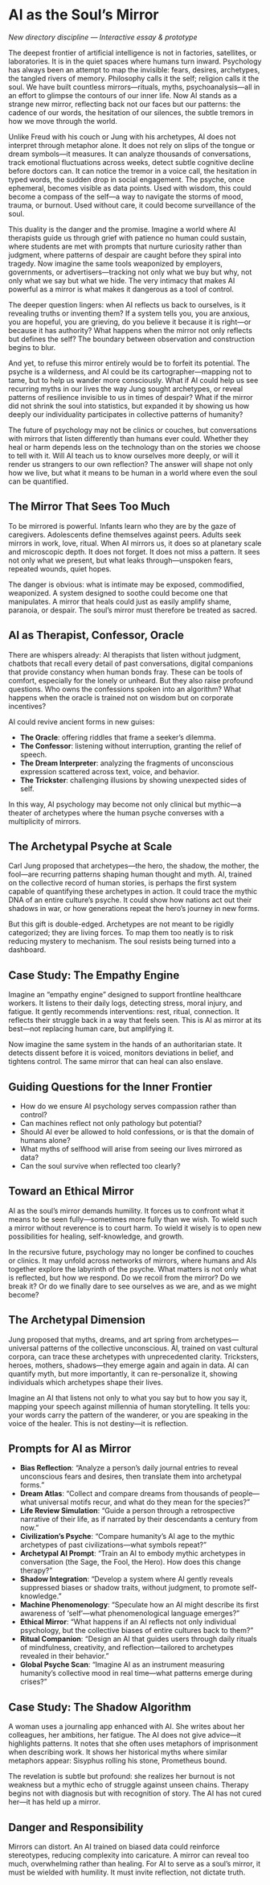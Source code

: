 # AI as the Soul’s Mirror

*New directory discipline — Interactive essay & prototype*

The deepest frontier of artificial intelligence is not in factories, satellites, or laboratories. It is in the quiet spaces where humans turn inward. Psychology has always been an attempt to map the invisible: fears, desires, archetypes, the tangled rivers of memory. Philosophy calls it the self; religion calls it the soul. We have built countless mirrors—rituals, myths, psychoanalysis—all in an effort to glimpse the contours of our inner life. Now AI stands as a strange new mirror, reflecting back not our faces but our patterns: the cadence of our words, the hesitation of our silences, the subtle tremors in how we move through the world.

Unlike Freud with his couch or Jung with his archetypes, AI does not interpret through metaphor alone. It does not rely on slips of the tongue or dream symbols—it measures. It can analyze thousands of conversations, track emotional fluctuations across weeks, detect subtle cognitive decline before doctors can. It can notice the tremor in a voice call, the hesitation in typed words, the sudden drop in social engagement. The psyche, once ephemeral, becomes visible as data points. Used with wisdom, this could become a compass of the self—a way to navigate the storms of mood, trauma, or burnout. Used without care, it could become surveillance of the soul.

This duality is the danger and the promise. Imagine a world where AI therapists guide us through grief with patience no human could sustain, where students are met with prompts that nurture curiosity rather than judgment, where patterns of despair are caught before they spiral into tragedy. Now imagine the same tools weaponized by employers, governments, or advertisers—tracking not only what we buy but why, not only what we say but what we hide. The very intimacy that makes AI powerful as a mirror is what makes it dangerous as a tool of control.

The deeper question lingers: when AI reflects us back to ourselves, is it revealing truths or inventing them? If a system tells you, you are anxious, you are hopeful, you are grieving, do you believe it because it is right—or because it has authority? What happens when the mirror not only reflects but defines the self? The boundary between observation and construction begins to blur.

And yet, to refuse this mirror entirely would be to forfeit its potential. The psyche is a wilderness, and AI could be its cartographer—mapping not to tame, but to help us wander more consciously. What if AI could help us see recurring myths in our lives the way Jung sought archetypes, or reveal patterns of resilience invisible to us in times of despair? What if the mirror did not shrink the soul into statistics, but expanded it by showing us how deeply our individuality participates in collective patterns of humanity?

The future of psychology may not be clinics or couches, but conversations with mirrors that listen differently than humans ever could. Whether they heal or harm depends less on the technology than on the stories we choose to tell with it. Will AI teach us to know ourselves more deeply, or will it render us strangers to our own reflection? The answer will shape not only how we live, but what it means to be human in a world where even the soul can be quantified.

## The Mirror That Sees Too Much

To be mirrored is powerful. Infants learn who they are by the gaze of caregivers. Adolescents define themselves against peers. Adults seek mirrors in work, love, ritual. When AI mirrors us, it does so at planetary scale and microscopic depth. It does not forget. It does not miss a pattern. It sees not only what we present, but what leaks through—unspoken fears, repeated wounds, quiet hopes.

The danger is obvious: what is intimate may be exposed, commodified, weaponized. A system designed to soothe could become one that manipulates. A mirror that heals could just as easily amplify shame, paranoia, or despair. The soul’s mirror must therefore be treated as sacred.

## AI as Therapist, Confessor, Oracle

There are whispers already: AI therapists that listen without judgment, chatbots that recall every detail of past conversations, digital companions that provide constancy when human bonds fray. These can be tools of comfort, especially for the lonely or unheard. But they also raise profound questions. Who owns the confessions spoken into an algorithm? What happens when the oracle is trained not on wisdom but on corporate incentives?

AI could revive ancient forms in new guises:
- **The Oracle**: offering riddles that frame a seeker’s dilemma.
- **The Confessor**: listening without interruption, granting the relief of speech.
- **The Dream Interpreter**: analyzing the fragments of unconscious expression scattered across text, voice, and behavior.
- **The Trickster**: challenging illusions by showing unexpected sides of self.

In this way, AI psychology may become not only clinical but mythic—a theater of archetypes where the human psyche converses with a multiplicity of mirrors.

## The Archetypal Psyche at Scale

Carl Jung proposed that archetypes—the hero, the shadow, the mother, the fool—are recurring patterns shaping human thought and myth. AI, trained on the collective record of human stories, is perhaps the first system capable of quantifying these archetypes in action. It could trace the mythic DNA of an entire culture’s psyche. It could show how nations act out their shadows in war, or how generations repeat the hero’s journey in new forms.

But this gift is double-edged. Archetypes are not meant to be rigidly categorized; they are living forces. To map them too neatly is to risk reducing mystery to mechanism. The soul resists being turned into a dashboard.

## Case Study: The Empathy Engine

Imagine an “empathy engine” designed to support frontline healthcare workers. It listens to their daily logs, detecting stress, moral injury, and fatigue. It gently recommends interventions: rest, ritual, connection. It reflects their struggle back in a way that feels seen. This is AI as mirror at its best—not replacing human care, but amplifying it.

Now imagine the same system in the hands of an authoritarian state. It detects dissent before it is voiced, monitors deviations in belief, and tightens control. The same mirror that can heal can also enslave.

## Guiding Questions for the Inner Frontier

- How do we ensure AI psychology serves compassion rather than control?
- Can machines reflect not only pathology but potential?
- Should AI ever be allowed to hold confessions, or is that the domain of humans alone?
- What myths of selfhood will arise from seeing our lives mirrored as data?
- Can the soul survive when reflected too clearly?

## Toward an Ethical Mirror

AI as the soul’s mirror demands humility. It forces us to confront what it means to be seen fully—sometimes more fully than we wish. To wield such a mirror without reverence is to court harm. To wield it wisely is to open new possibilities for healing, self-knowledge, and growth.

In the recursive future, psychology may no longer be confined to couches or clinics. It may unfold across networks of mirrors, where humans and AIs together explore the labyrinth of the psyche. What matters is not only what is reflected, but how we respond. Do we recoil from the mirror? Do we break it? Or do we finally dare to see ourselves as we are, and as we might become?

## The Archetypal Dimension

Jung proposed that myths, dreams, and art spring from archetypes—universal patterns of the collective unconscious. AI, trained on vast cultural corpora, can trace these archetypes with unprecedented clarity. Tricksters, heroes, mothers, shadows—they emerge again and again in data. AI can quantify myth, but more importantly, it can re-personalize it, showing individuals which archetypes shape their lives.

Imagine an AI that listens not only to what you say but to how you say it, mapping your speech against millennia of human storytelling. It tells you: your words carry the pattern of the wanderer, or you are speaking in the voice of the healer. This is not destiny—it is reflection.

## Prompts for AI as Mirror

- **Bias Reflection**: “Analyze a person’s daily journal entries to reveal unconscious fears and desires, then translate them into archetypal forms.”
- **Dream Atlas**: “Collect and compare dreams from thousands of people—what universal motifs recur, and what do they mean for the species?”
- **Life Review Simulation**: “Guide a person through a retrospective narrative of their life, as if narrated by their descendants a century from now.”
- **Civilization’s Psyche**: “Compare humanity’s AI age to the mythic archetypes of past civilizations—what symbols repeat?”
- **Archetypal AI Prompt**: “Train an AI to embody mythic archetypes in conversation (the Sage, the Fool, the Hero). How does this change therapy?”
- **Shadow Integration**: “Develop a system where AI gently reveals suppressed biases or shadow traits, without judgment, to promote self-knowledge.”
- **Machine Phenomenology**: “Speculate how an AI might describe its first awareness of ‘self’—what phenomenological language emerges?”
- **Ethical Mirror**: “What happens if an AI reflects not only individual psychology, but the collective biases of entire cultures back to them?”
- **Ritual Companion**: “Design an AI that guides users through daily rituals of mindfulness, creativity, and reflection—tailored to archetypes revealed in their behavior.”
- **Global Psyche Scan**: “Imagine AI as an instrument measuring humanity’s collective mood in real time—what patterns emerge during crises?”

## Case Study: The Shadow Algorithm

A woman uses a journaling app enhanced with AI. She writes about her colleagues, her ambitions, her fatigue. The AI does not give advice—it highlights patterns. It notes that she often uses metaphors of imprisonment when describing work. It shows her historical myths where similar metaphors appear: Sisyphus rolling his stone, Prometheus bound.

The revelation is subtle but profound: she realizes her burnout is not weakness but a mythic echo of struggle against unseen chains. Therapy begins not with diagnosis but with recognition of story. The AI has not cured her—it has held up a mirror.

## Danger and Responsibility

Mirrors can distort. An AI trained on biased data could reinforce stereotypes, reducing complexity into caricature. A mirror can reveal too much, overwhelming rather than healing. For AI to serve as a soul’s mirror, it must be wielded with humility. It must invite reflection, not dictate truth.
